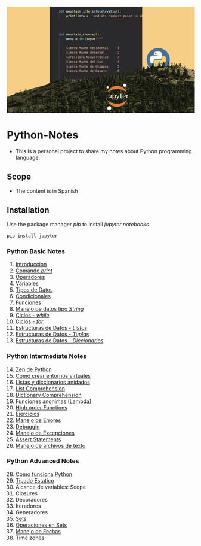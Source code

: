 ![Images](1641962814783.jpeg)
# Python-Notes
- This is a personal project to share my notes about Python programming language.

## Scope
- The content is in Spanish

## Installation
Use the package manager *pip* to install *jupyter notebooks*
```bash
pip install jupyter
```

### Python Basic Notes
1. [Introduccion](https://github.com/r3card0/Python-Notes/blob/main/PythonBasic/01_introduccion.ipynb)
2. [Comando *print*](https://github.com/r3card0/Python-Notes/blob/main/PythonBasic/02_comando-print.ipynb)
3. [Operadores](https://github.com/r3card0/Python-Notes/blob/main/PythonBasic/03_operadores.ipynb)
4. [Variables](https://github.com/r3card0/Python-Notes/blob/main/PythonBasic/04_variables.ipynb)
5. [Tipos de Datos](https://github.com/r3card0/Python-Notes/blob/main/PythonBasic/05_tipos-de-datos.ipynb)
6. [Condicionales](https://github.com/r3card0/Python-Notes/blob/main/PythonBasic/06_condicionales.ipynb)
7. [Funciones](https://github.com/r3card0/Python-Notes/blob/main/PythonBasic/07_funciones.ipynb)
8. [Manejo de datos tipo *String*](https://github.com/r3card0/Python-Notes/blob/main/PythonBasic/08_tipos-de-datos-strings.ipynb)
9. [Ciclos - *while*](https://github.com/r3card0/Python-Notes/blob/main/PythonBasic/09_ciclo-while.ipynb)
10. [Ciclos - *for*](https://github.com/r3card0/Python-Notes/blob/main/PythonBasic/10_ciclo-for.ipynb)
11. [Estructuras de Datos - *Listas*](https://github.com/r3card0/Python-Notes/blob/main/PythonBasic/11_listas.ipynb)
12. [Estructuras de Datos - *Tuplas*](https://github.com/r3card0/Python-Notes/blob/main/PythonBasic/12_tuplas.ipynb)
13. [Estructuras de Datos - *Diccionarios*](https://github.com/r3card0/Python-Notes/blob/main/PythonBasic/13_diccionarios.ipynb)

### Python Intermediate Notes
14. [Zen de Python](https://github.com/r3card0/Python-Notes/blob/main/PythonIntermediate/14_informacion-general.ipynb)
15. [Como crear entornos virtuales](https://github.com/r3card0/Python-Notes/blob/main/PythonIntermediate/15_entornos_virtuales.ipynb)
16. [Listas y diccionarios anidados](https://github.com/r3card0/Python-Notes/blob/main/PythonIntermediate/16_listas-diccionarios-anidados.ipynb)
17. [List Comprehension](https://github.com/r3card0/Python-Notes/blob/main/PythonIntermediate/17_list_comprehensions.ipynb)
18. [Dictionary Comprehension](https://github.com/r3card0/Python-Notes/blob/main/PythonIntermediate/18_dictionary_comprehension.ipynb)
19. [Funciones anonimas (Lambda)](https://github.com/r3card0/Python-Notes/blob/main/PythonIntermediate/19_lambda-funciones-anonimas.ipynb)
20. [High order Functions](https://github.com/r3card0/Python-Notes/blob/main/PythonIntermediate/20_High-order-functions-filter-map-reduce.ipynb)
21. [Ejercicios](https://github.com/r3card0/Python-Notes/blob/main/PythonIntermediate/21_ejercicios-funciones-listas-diccionarios.ipynb)
22. [Manejo de Errores](https://github.com/r3card0/Python-Notes/blob/main/PythonIntermediate/22_manejo-de-errores.ipynb)
23. [Debuggin](https://github.com/r3card0/Python-Notes/blob/main/PythonIntermediate/23_Debugging_Depuracion.ipynb)
24. [Manejo de Excepciones](https://github.com/r3card0/Python-Notes/blob/main/PythonIntermediate/24_manejo-excepciones.ipynb)
25. [Assert Statements](https://github.com/r3card0/Python-Notes/blob/main/PythonIntermediate/25_Assert_Statements.ipynb)
26. [Manejo de archivos de texto](https://github.com/r3card0/Python-Notes/blob/main/PythonIntermediate/26_Archivos_de_texto.ipynb)

### Python Advanced Notes
28. [Como funciona Python](https://github.com/r3card0/Python-Notes/blob/main/PythonProfessional/28_Como_funciona_python.ipynb)
29. [Tipado Estatico](https://github.com/r3card0/Python-Notes/blob/main/PythonProfessional/29_Tipados.ipynb)
30. Alcance de variables: Scope
31. Closures
32. Decoradores
33. Iteradores
34. Generadores
35. [Sets](https://github.com/r3card0/Python-Notes/blob/main/PythonProfessional/36_Sets.ipynb)
36. [Operaciones en Sets](https://github.com/r3card0/Python-Notes/blob/main/PythonProfessional/37_Sets_operaciones.ipynb)
37. [Manejo de Fechas](https://github.com/r3card0/Python-Notes/blob/main/PythonProfessional/38_Manejo_de_Fechas.ipynb)
38. Time zones




